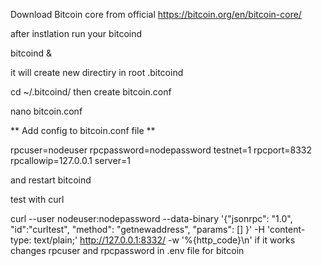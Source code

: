 Download Bitcoin core from official https://bitcoin.org/en/bitcoin-core/

after instlation run your bitcoind 

bitcoind & 

it will create new directiry in root .bitcoind 

cd ~/.bitcoind/
 then create bitcoin.conf

nano bitcoin.conf


** Add config to bitcoin.conf file ** 

rpcuser=nodeuser
rpcpassword=nodepassword
testnet=1
rpcport=8332
rpcallowip=127.0.0.1
server=1


and restart bitcoind 


test with curl 



curl --user nodeuser:nodepassword --data-binary '{"jsonrpc": "1.0", "id":"curltest", "method": "getnewaddress", "params": [] }' -H 'content-type: text/plain;' http://127.0.0.1:8332/ -w '%{http_code}\n'
if it works changes rpcuser and rpcpassword in .env file for bitcoin 




